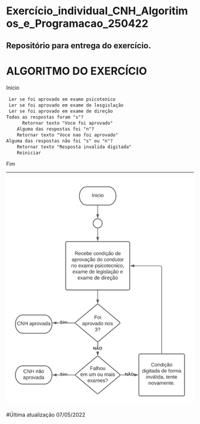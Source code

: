 # Exercício_individual_CNH_Algoritimos_e_Programacao_250422
Repositório para entrega do exercício.
------------------------------------------------------
# ALGORITMO DO EXERCÍCIO

Início

     Ler se foi aprovado em exame psicotenico
     Ler se foi aprovado em exame de lesgislação
     Ler se foi aprovado em exame de direção
	Todas as respostas foram "s"?
          Retornar texto "Voce foi aprovado"
     	Alguma das respostas foi "n"?
		Retornar texto "Voce nao foi aprovado"
	Alguma das respostas não foi "s" ou "n"?
		Retornar texto "Resposta invalida digitada"
		Reiniciar
Fim


--------------------------------------------------------

![fluxograma](https://github.com/gtmach/Exerc-cio_individual_CNH_Algoritimos_e_Programacao_250422/blob/main/cnh_fluxograma.png)

#Última atualização 07/05/2022


